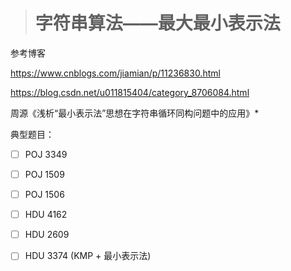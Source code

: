 > # 字符串算法——最大最小表示法

参考博客

<https://www.cnblogs.com/jiamian/p/11236830.html>

<https://blog.csdn.net/u011815404/category_8706084.html>

周源《浅析“最小表示法”思想在字符串循环同构问题中的应用》*

典型题目：

- [ ] POJ 3349
- [ ] POJ 1509
- [ ] POJ 1506
- [ ] HDU 4162
- [ ] HDU 2609
- [ ] HDU 3374 (KMP + 最小表示法)

